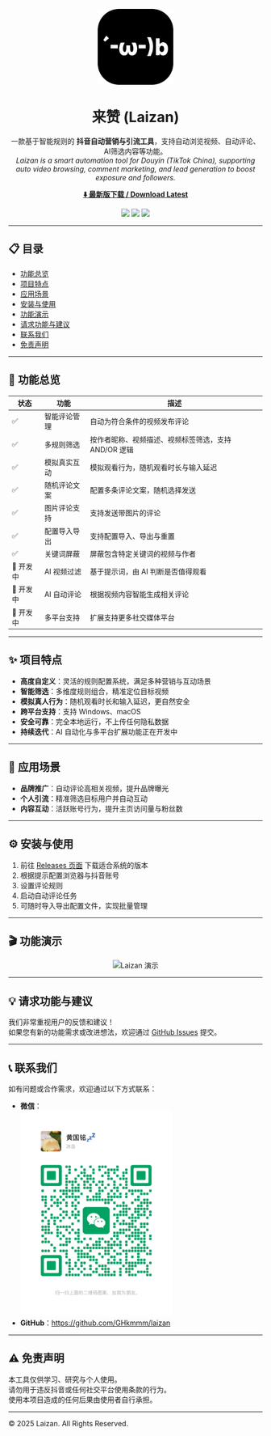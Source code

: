 <p align="center"><img width="150" height="150" src="./resources/icon.png" alt="Laizan Logo"></p>

<h1 align="center">来赞 (Laizan)</h1>

<p align="center">
  一款基于智能规则的 <b>抖音自动营销与引流工具</b>，支持自动浏览视频、自动评论、AI筛选内容等功能。  
  <br/>
  <i>Laizan is a smart automation tool for Douyin (TikTok China), supporting auto video browsing, comment marketing, and lead generation to boost exposure and followers.</i>
</p>

<p align="center">
  <a href="https://github.com/GHkmmm/laizan/releases"><b>⬇️ 最新版下载 / Download Latest</b></a>
</p>

<p align="center">
  <img src="https://img.shields.io/badge/version-0.0.1-blue" />
  <img src="https://img.shields.io/badge/platform-Windows%20|%20macOS-green" />
  <img src="https://img.shields.io/badge/license-MIT-orange" />
</p>

---

## 📋 目录
- [功能总览](#-功能总览)
- [项目特点](#-项目特点)
- [应用场景](#-应用场景)
- [安装与使用](#-安装与使用)
- [功能演示](#-功能演示)
- [请求功能与建议](#-请求功能与建议)
- [联系我们](#-联系我们)
- [免责声明](#-免责声明)

---

## 🚀 功能总览

| 状态 | 功能 | 描述 |
|------|------|------|
| ✅ | 智能评论管理 | 自动为符合条件的视频发布评论 |
| ✅ | 多规则筛选 | 按作者昵称、视频描述、视频标签筛选，支持 AND/OR 逻辑 |
| ✅ | 模拟真实互动 | 模拟观看行为，随机观看时长与输入延迟 |
| ✅ | 随机评论文案 | 配置多条评论文案，随机选择发送 |
| ✅ | 图片评论支持 | 支持发送带图片的评论 |
| ✅ | 配置导入导出 | 支持配置导入、导出与重置 |
| ✅ | 关键词屏蔽 | 屏蔽包含特定关键词的视频与作者 |
| 🔄 开发中 | AI 视频过滤 | 基于提示词，由 AI 判断是否值得观看 |
| 🔄 开发中 | AI 自动评论 | 根据视频内容智能生成相关评论 |
| 🔄 开发中 | 多平台支持 | 扩展支持更多社交媒体平台 |

---

## ✨ 项目特点

- **高度自定义**：灵活的规则配置系统，满足多种营销与互动场景  
- **智能筛选**：多维度规则组合，精准定位目标视频  
- **模拟真人行为**：随机观看时长和输入延迟，更自然安全  
- **跨平台支持**：支持 Windows、macOS  
- **安全可靠**：完全本地运行，不上传任何隐私数据  
- **持续迭代**：AI 自动化与多平台扩展功能正在开发中  

---

## 🧩 应用场景

- **品牌推广**：自动评论高相关视频，提升品牌曝光  
- **个人引流**：精准筛选目标用户并自动互动  
- **内容互动**：活跃账号行为，提升主页访问量与粉丝数  

---

## ⚙️ 安装与使用

1. 前往 [Releases 页面](https://github.com/GHkmmm/laizan/releases) 下载适合系统的版本  
2. 根据提示配置浏览器与抖音账号
3. 设置评论规则
4. 启动自动评论任务  
5. 可随时导入导出配置文件，实现批量管理  

---

## 🎬 功能演示

<p align="center">
  <img src="./assets/feed-ac.gif" alt="Laizan 演示" width="500px" />
</p>

---

## 💡 请求功能与建议

我们非常重视用户的反馈和建议！  
如果您有新的功能需求或改进想法，欢迎通过 [GitHub Issues](https://github.com/GHkmmm/laizan/issues) 提交。

---

## 📞 联系我们

如有问题或合作需求，欢迎通过以下方式联系：

- **微信**：<br />
  <img src="./assets/wechat_qr_code.JPG" alt="微信二维码" width="300px" />
- **GitHub**：https://github.com/GHkmmm/laizan  

---

## ⚠️ 免责声明

本工具仅供学习、研究与个人使用。  
请勿用于违反抖音或任何社交平台使用条款的行为。  
使用本项目造成的任何后果由使用者自行承担。  

---

© 2025 Laizan. All Rights Reserved.
